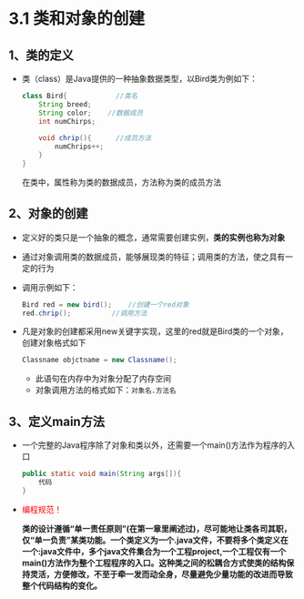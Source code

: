 

# 3.1 类和对象的创建

## 1、类的定义

- 类（class）是Java提供的一种抽象数据类型，以Bird类为例如下：

  ```java
  class Bird{            //类名
      String breed;
      String color;	   //数据成员
      int numChirps;
      
      void chrip(){      //成员方法
          numChrips++; 
      }
  }
  ```

  在类中，属性称为类的数据成员，方法称为类的成员方法

## 2、对象的创建

- 定义好的类只是一个抽象的概念，通常需要创建实例，**类的实例也称为对象**

- 通过对象调用类的数据成员，能够展现类的特征；调用类的方法，使之具有一定的行为

- 调用示例如下：

  ```java
  Bird red = new bird();	//创建一个red对象
  red.chrip();			//调用方法
  ```

- 凡是对象的创建都采用new关键字实现，这里的red就是Bird类的一个对象，创建对象格式如下

  ```java
  Classname objctname = new Classname();
  ```

  - 此语句在内存中为对象分配了内存空间
  - 对象调用方法的格式如下：`对象名.方法名`

## 3、定义main方法

- 一个完整的Java程序除了对象和类以外，还需要一个main()方法作为程序的入口

  ```java
  public static void main(String args[]){
      代码
  }
  ```

- <font color="red">编程规范！</font>

  **类的设计遵循“单一责任原则”(在第一章里阐述过)，尽可能地让类各司其职，仅“单一负责”某类功能。一个类定义为一个.java文件，不要将多个类定义在一个:java文件中，多个java文件集合为一个工程project,一个工程仅有一个main()方法作为整个工程程序的入口。这种类之间的松耦合方式使类的结构保持灵活，方便修改，不至于牵一发而动全身，尽量避免少量功能的改进而导致整个代码结构的变化。**

